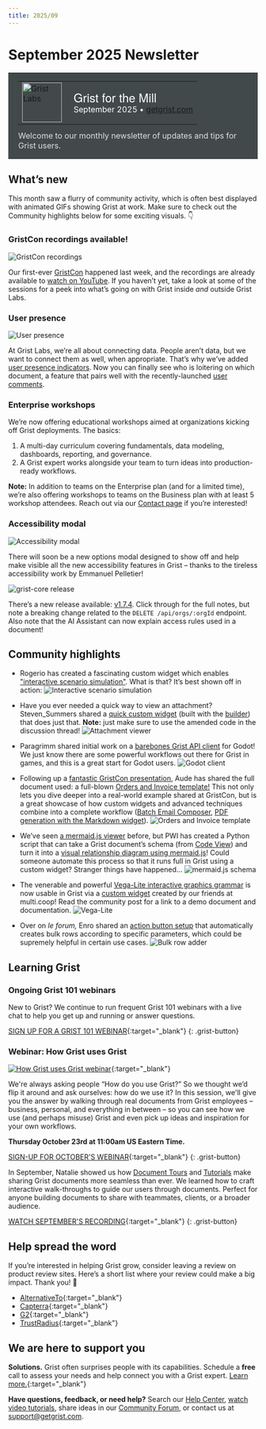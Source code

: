 ```yaml
---
title: 2025/09
---
```


# September 2025 Newsletter

<style>
  /* restore some poorly overridden defaults */
  .newsletter-header .table {
    background-color: initial;
    border: initial;
  }
  .newsletter-header .table > tbody > tr > td {
    padding: initial;
    border: initial;
    vertical-align: initial;
  }
  .newsletter-header img.header-img {
    padding: initial;
    max-width: initial;
    display: initial;
    padding: initial;
    line-height: initial;
    background-color: initial;
    border: initial;
    border-radius: initial;
    margin: initial;
  }

  /* copy newsletter styles, with a prefix for sufficient specificity */
  .newsletter-header .header {
    border: none;
    padding: 0;
    margin: 0;
  }
  .newsletter-header table > tbody > tr > td.header-image {
    width: 80px;
    padding-right: 16px;
  }
  .newsletter-header table > tbody > tr > td.header-text {
    background-color: #42494B;
    padding: 16px 20px;
  }
  .newsletter-header table.header-top {
    border: none;
    padding: 0;
    margin: 0;
    width: 100%;
  }
  .header-title {
    font-family: Helvetica Neue, Helvetica, Arial, sans-serif;
    font-size: 24px;
    line-height: 28px;
    color: #FFFFFF;
  }
  .header-month {
    color: #FFFFFF;
  }
  .header-welcome {
    margin-top: 12px;
    color: #FFFFFF;
  }
  .newsletter-summary {
    background-color: #e3fff5;
    margin: 0;
    padding: 10px;
  }
  .newsletter-summary-header {
    text-align: center;
    padding-bottom: 10px;
    border-bottom: 1px solid lightgrey;
  }
  .newsletter-summary ul {
    padding-left: 20px;
  }
  .newsletter-summary li {
    margin-bottom: 10px;
  }
  .newsletter-summary li p {
    margin: 0px
  }
</style>

<div class="newsletter-header">
<table class="header" cellpadding="0" cellspacing="0" border="0"><tr>
  <td class="header-text">
    <table class="header-top"><tr>
      <td class="header-image">
        <a href="https://www.getgrist.com">
          <img class="header-img" src="/images/newsletters/grist-labs.png" width="80" height="80" alt="Grist Labs" border="0">
        </a>
      </td>
      <td class="header-top-text">
        <div class="header-title">Grist for the Mill</div>
        <div class="header-month">September 2025
          &#8226; <a href="https://www.getgrist.com/">getgrist.com</a></div>
      </td>
    </tr></table>
    <div class="header-welcome" style="color: #e0e0e0;">
      Welcome to our monthly newsletter of updates and tips for Grist users.
    </div>
  </td>
</tr></table>
</div>

## What’s new

This month saw a flurry of community activity, which is often best displayed with animated GIFs showing Grist at work. Make sure to check out the Community highlights below for some exciting visuals. 👇

### GristCon recordings available!

![GristCon recordings](../images/newsletters/2025-09/gristcon-recordings.png)

Our first-ever [GristCon](https://www.getgrist.com/gristcon-2025/) happened last week, and the recordings are already available to [watch on YouTube](https://www.youtube.com/playlist?list=PL3Q9Tu1JOy_6lEAL5J-PU6R69df8sE8C0). If you haven’t yet, take a look at some of the sessions for a peek into what’s going on with Grist inside *and* outside Grist Labs.

### User presence

![User presence](../images/newsletters/2025-09/presence.png)

At Grist Labs, we’re all about connecting data. People aren’t data, but we want to connect them as well, when appropriate. That’s why we’ve added [user presence indicators](https://support.getgrist.com/sharing/#real-time-user-presence). Now you can finally see who is loitering on which document, a feature that pairs well with the recently-launched [user comments](https://support.getgrist.com/sharing/#comments).

### Enterprise workshops

We’re now offering educational workshops aimed at organizations kicking off Grist deployments. The basics:

1. A multi-day curriculum covering fundamentals, data modeling, dashboards, reporting, and governance.
2. A Grist expert works alongside your team to turn ideas into production-ready workflows.

**Note:** In addition to teams on the Enterprise plan (and for a limited time), we’re also offering workshops to teams on the Business plan with at least 5 workshop attendees. Reach out via our [Contact page](https://www.getgrist.com/contact/) if you’re interested!

### Accessibility modal

![Accessibility modal](../images/newsletters/2025-09/a11y1.gif)

There will soon be a new options modal designed to show off and help make visible all the new accessibility features in Grist – thanks to the tireless accessibility work by Emmanuel Pelletier!

![grist-core release](../images/newsletters/core-release.png)

There’s a new release available: [v1.7.4](https://github.com/gristlabs/grist-core/releases/tag/v1.7.4). Click through for the full notes, but note a breaking change related to the `DELETE /api/orgs/:orgId` endpoint. Also note that the AI Assistant can now explain access rules used in a document!

##  Community highlights

* Rogerio has created a fascinating custom widget which enables ["interactive scenario simulation"](https://community.getgrist.com/t/interactive-scenario-simulator-with-sliders/). What is that? It’s best shown off in action:
![Interactive scenario simulation](../images/newsletters/2025-09/simulation.gif)

* Have you ever needed a quick way to view an attachment? Steven_Summers shared a [quick custom widget](https://community.getgrist.com/t/attachment-viewer-widget-needed/) (built with the [builder](https://community.getgrist.com/t/new-community-widget-custom-widget-builder/6803)) that does just that. **Note:** just make sure to use the amended code in the discussion thread!
![Attachment viewer](../images/newsletters/2025-09/attachment-viewer.gif)

* Paragrimm shared initial work on a [barebones Grist API client](https://github.com/Paragrimm/ApiGrist) for Godot! We just know there are some powerful workflows out there for Grist in games, and this is a great start for Godot users.
![Godot client](../images/newsletters/2025-09/godot-crop.png)

* Following up a [fantastic GristCon presentation](https://youtu.be/al4DOBONu8Y?si=Vth9h-psVnAgHKMu), Aude has shared the full document used: a full-blown [Orders and Invoice template!](https://community.getgrist.com/t/orders-and-invoices-template/11704) This not only lets you dive deeper into a real-world example shared at GristCon, but is a great showcase of how custom widgets and advanced techniques combine into a complete workflow ([Batch Email Composer](https://grist-marketing.getgrist.com/oHQcp1bG7DS8/Community-Widgets/p/4#a1.s26.r10.c2), [PDF generation with the Markdown widget](https://community.getgrist.com/t/generate-custom-pdfs-with-the-markdown-widget/10667)).
![Orders and Invoice template](../images/newsletters/2025-09/lumber.gif)

* We’ve seen [a mermaid.js viewer](https://grist-marketing.getgrist.com/oHQcp1bG7DS8/Community-Widgets/p/4#a1.s26.r21.c2) before, but PWI has created a Python script that can take a Grist document’s schema (from [Code View](https://support.getgrist.com/formulas/#code-viewer)) and turn it into a [visual relationship diagram using mermaid.js](https://community.getgrist.com/t/relationship-in-er-diagram-from-exported-grist-file/1471/13?u=nick)! Could someone automate this process so that it runs full in Grist using a custom widget? Stranger things have happened...
![mermaid.js schema](../images/newsletters/2025-09/mermaid-schema.png)

* The venerable and powerful [Vega-Lite interactive graphics grammar](https://vega.github.io/vega-lite/) is now usable in Grist via a [custom widget](https://community.getgrist.com/t/new-widget-for-advanced-charts-with-vega-lite/11888) created by our friends at multi.coop! Read the community post for a link to a demo document and documentation.
![Vega-Lite](../images/newsletters/2025-09/vega-lite.gif)

* Over on *le forum,* Enro shared an [action button setup](https://forum.grist.libre.sh/t/creer-automatiquement-le-nombre-de-lignes-voulu/1925) that automatically creates bulk rows according to specific parameters, which could be supremely helpful in certain use cases.
![Bulk row adder](../images/newsletters/2025-09/bulkrow.gif)

## Learning Grist

### Ongoing Grist 101 webinars

New to Grist? We continue to run frequent Grist 101 webinars with a live chat to help you get up and running or answer questions. 

[SIGN UP FOR A GRIST 101 WEBINAR](https://www.getgrist.com/webinars/grist-101-new-users-guide/){:target="\_blank"}
{: .grist-button}

### Webinar: How Grist uses Grist

[![How Grist uses Grist webinar](../images/newsletters/2025-08/webinar.png)](https://www.getgrist.com/webinars/how-grist-uses-grist/?utm_source=support-newsletter&utm_medium=internal&utm_campaign=build-webinar&utm_term=october-2025){:target="\_blank"}

We're always asking people “How do you use Grist?” So we thought we’d flip it around and ask ourselves: how do we use it? In this session, we'll give you the answer by walking through real documents from Grist employees – business, personal, and everything in between – so you can see how we use (and perhaps misuse) Grist and even pick up ideas and inspiration for your own workflows.

**Thursday October 23rd at 11:00am US Eastern Time.**

[SIGN-UP FOR OCTOBER'S WEBINAR](https://www.getgrist.com/webinars/how-grist-uses-grist/?utm_source=support-newsletter&utm_medium=internal&utm_campaign=build-webinar&utm_term=october-2025){:target="\_blank"}
{: .grist-button}

In September, Natalie showed us how [Document Tours](https://support.getgrist.com/document-tours/) and [Tutorials](https://support.getgrist.com/document-tutorials/) make sharing Grist documents more seamless than ever. We learned how to craft interactive walk-throughs to guide our users through documents. Perfect for anyone building documents to share with teammates, clients, or a broader audience.

[WATCH SEPTEMBER'S RECORDING](https://www.getgrist.com/webinars/creating-guided-tours-in-grist//){:target="\_blank"}
{: .grist-button}

## Help spread the word
If you’re interested in helping Grist grow, consider leaving a review on product review sites. Here’s a short list where your review could make a big impact. Thank you! 🙏

* [AlternativeTo](https://alternativeto.net/software/grist/about/){:target="\_blank"}
* [Capterra](https://www.capterra.com/p/232821/Grist/){:target="\_blank"}
* [G2](https://www.g2.com/products/grist){:target="\_blank"}
* [TrustRadius](https://www.trustradius.com/products/grist/){:target="\_blank"}

## We are here to support you

**Solutions.** Grist often surprises people with its capabilities. Schedule a **free** call to assess your needs and help connect you with a Grist expert. [Learn more.](https://www.getgrist.com/solutions/){:target="\_blank"}

**Have questions, feedback, or need help?** Search our [Help Center](../index.md), [watch video tutorials](https://www.youtube.com/channel/UCx0ioQrrC-bIrkmZ7ZULr0g/playlists), share ideas in our [Community Forum](https://community.getgrist.com), or contact us at <support@getgrist.com>.